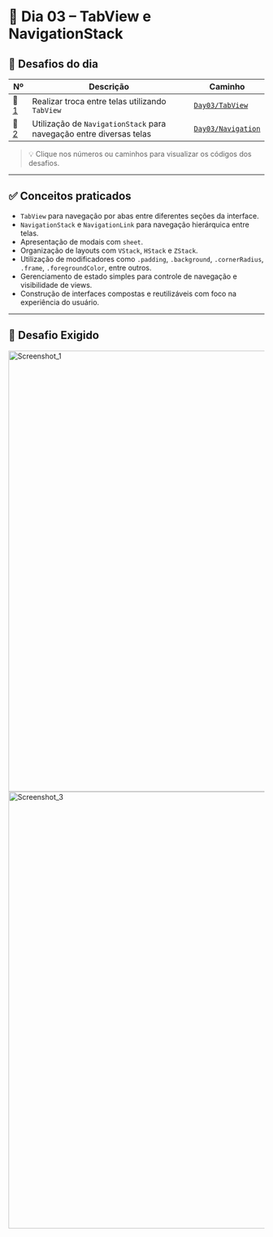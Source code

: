 # 📅 Dia 03 – TabView e NavigationStack

## 🧩 Desafios do dia

| Nº   | Descrição                                                                      | Caminho                                                           |
|------|--------------------------------------------------------------------------------|-------------------------------------------------------------------|
| 🔹 [1](Day03/TabView)     | Realizar troca entre telas utilizando `TabView`                      | [`Day03/TabView`](Day03/TabView)         |
| 🔹 [2](Day03/Navigation)  | Utilização de `NavigationStack` para navegação entre diversas telas | [`Day03/Navigation`](Day03/Navigation)   |

> 💡 Clique nos números ou caminhos para visualizar os códigos dos desafios.

---

## ✅ Conceitos praticados

- `TabView` para navegação por abas entre diferentes seções da interface.
- `NavigationStack` e `NavigationLink` para navegação hierárquica entre telas.
- Apresentação de modais com `sheet`.
- Organização de layouts com `VStack`, `HStack` e `ZStack`.
- Utilização de modificadores como `.padding`, `.background`, `.cornerRadius`, `.frame`, `.foregroundColor`, entre outros.
- Gerenciamento de estado simples para controle de navegação e visibilidade de views.
- Construção de interfaces compostas e reutilizáveis com foco na experiência do usuário.

---

## 🧩 Desafio Exigido

<img width="1431" height="868" alt="Screenshot_1" src="https://github.com/user-attachments/assets/47245f12-5891-485f-a231-9baa2a03f5d5" />

<img width="1430" height="860" alt="Screenshot_3" src="https://github.com/user-attachments/assets/0ccfaa05-63a0-48bf-9a4c-27924f866191" />

